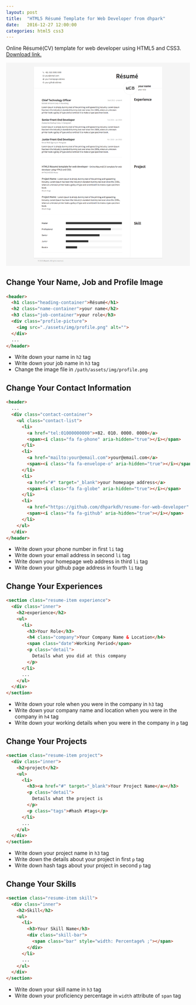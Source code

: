 ```yaml
---
layout: post
title:  "HTML5 Résumé Template for Web Developer from dhpark"
date:   2016-12-27 12:00:00
categories: html5 css3
---
```



Online Résumé(CV) template for web developer using HTML5 and CSS3.
[Download link.](https://goo.gl/ayxI3R)


![Screenshot](/images/blog/resume-screenshot.png)


## Change Your Name, Job and Profile Image

```html
<header>
  <h1 class="heading-container">Résumé</h1>
  <h2 class="name-container">your name</h2>
  <h3 class="job-container">your role</h3>
  <div class="profile-picture">
    <img src="./assets/img/profile.png" alt="">
  </div>
  ...
</header>
```

 - Write down your name in `h2` tag
 - Write down your job name in `h3` tag
 - Change the image file in `/path/assets/img/profile.png`


## Change Your Contact Information

```html
<header>
  ...
  <div class="contact-container">
    <ul class="contact-list">
      <li>
        <a href="tel:01000000000">+82. 010. 0000. 0000</a>
        <span><i class="fa fa-phone" aria-hidden="true"></i></span>
      </li>
      <li>
        <a href="mailto:your@email.com">your@email.com</a>
        <span><i class="fa fa-envelope-o" aria-hidden="true"></i></span>
      </li>
      <li>
        <a href="#" target="_blank">your homepage address</a>
        <span><i class="fa fa-globe" aria-hidden="true"></i></span>
      </li>
      <li>
        <a href="https://github.com/dhparkdh/resume-for-web-developer" target="_blank">your github address</a>
        <span><i class="fa fa-github" aria-hidden="true"></i></span>
      </li>
    </ul>
  </div>
</header>
```

 - Write down your phone number in first `li` tag
 - Write down your email address in second `li` tag
 - Write down your homepage web address in third `li` tag
 - Write down your github page address in fourth `li` tag


## Change Your Experiences

```html
<section class="resume-item experience">
  <div class="inner">
    <h2>experience</h2>
    <ul>
      <li>
        <h3>Your Role</h3>
        <h4 class="company">Your Company Name & Location</h4>
        <span class="date">Working Period</span>
        <p class="detail">
          Details what you did at this company
        </p>
      </li>
      ...
    </ul>
  </div>
</section>
```

 - Write down your role when you were in the company in `h3` tag
 - Write down your company name and location when you were in the company in `h4` tag
 - Write down your working details when you were in the company in `p` tag


## Change Your Projects

```html
<section class="resume-item project">
  <div class="inner">
    <h2>project</h2>
    <ul>
      <li>
        <h3><a href="#" target="_blank">Your Project Name</a></h3>
        <p class="detail">
          Details what the project is
        </p>
        <p class="tags">#hash #tags</p>
      </li>
      ...
    </ul>
  </div>
</section>
```

  - Write down your project name in `h3` tag
  - Write down the details about your project in first `p` tag
  - Write down hash tags about your project in second `p` tag


## Change Your Skills

```html
<section class="resume-item skill">
  <div class="inner">
    <h2>Skill</h2>
    <ul>
      <li>
        <h3>Your Skill Name</h3>
        <div class="skill-bar">
          <span class="bar" style="width: Percentage% ;"></span>
        </div>
      </li>
      ...
    </ul>
  </div>
</section>
```

  - Write down your skill name in `h3` tag
  - Write down your proficiency percentage in `width` attribute of `span` tag

